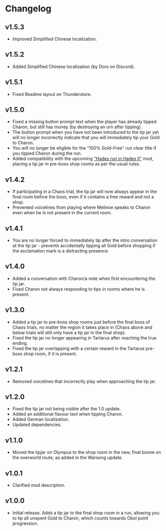 # Changelog

## v1.5.3

<!--Releasenotes start-->
- Improved Simplified Chinese localization.
<!--Releasenotes end-->

## v1.5.2

- Added Simplified Chinese localization (by Doro on Discord).

## v1.5.1

- Fixed Readme layout on Thunderstore.

## v1.5.0

- Fixed a missing button prompt text when the player has already tipped Charon, but still has money (by destroying an urn after tipping).
- The button prompt when you have not been introduced to the tip jar yet will no longer incorrectly indicate that you will immediately tip your Gold to Charon.
- You will no longer be eligible for the "100% Gold-Free" run clear title if you tipped Charon during the run.
- Added compatibility with the upcoming ["Hades run in Hades II"](https://github.com/NikkelM/Hades-II-HadesBiomes) mod, placing a tip jar in pre-boss shop rooms as per the usual rules.

## v1.4.2

- If participating in a Chaos trial, the tip jar will now always appear in the final room before the boss, even if it contains a free reward and not a shop.
- Prevented voicelines from playing where Melinoe speaks to Charon even when he is not present in the current room.

## v1.4.1

- You are no longer forced to immediately tip after the intro conversation at the tip jar - prevents accidentally tipping all Gold before shopping if the exclamation mark is a distracting presence.

## v1.4.0

- Added a conversation with Charon/a note when first encountering the tip jar.
- Fixed Charon not always responding to tips in rooms where he is present.

## v1.3.0

- Added a tip jar to pre-boss shop rooms just before the final boss of Chaos trials, no matter the region it takes place in (Chaos above and below trials will still only have a tip jar in the final shop).
- Fixed the tip jar no longer appearing in Tartarus after reaching the true ending.
- Fixed the tip jar overlapping with a certain reward in the Tartarus pre-boss shop room, if it is present.

## v1.2.1

- Removed voicelines that incorrectly play when approaching the tip jar.

## v1.2.0

- Fixed the tip jar not being visible after the 1.0 update.
- Added an additional flavour text when tipping Charon.
- Added German localization.
- Updated dependencies.

## v1.1.0

- Moved the tipjar on Olympus to the shop room in the new, final biome on the overworld route, as added in the Warsong update.

## v1.0.1

- Clarified mod description.

## v1.0.0

- Initial release. Adds a tip jar to the final shop room in a run, allowing you to tip all unspent Gold to Charon, which counts towards Obol point progression.
